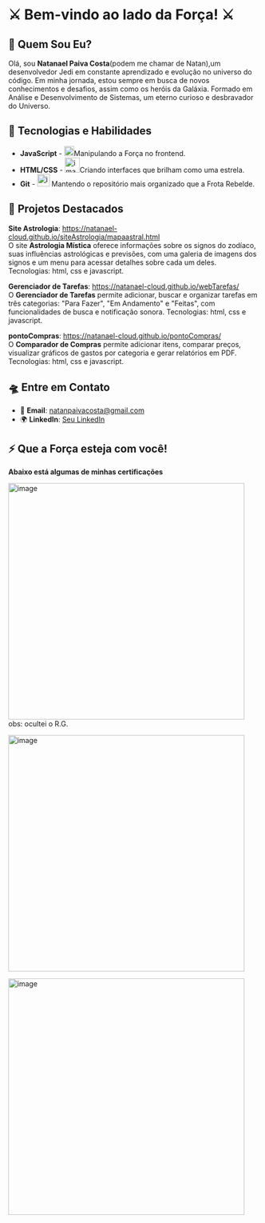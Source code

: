 # ⚔️ Bem-vindo ao lado da Força! ⚔️

## 💫 Quem Sou Eu?

Olá, sou **Natanael Paiva Costa**(podem me chamar de Natan),um desenvolvedor Jedi em constante aprendizado e evolução no universo do código. Em minha jornada, estou sempre em busca de novos conhecimentos e desafios, assim como os heróis da Galáxia. Formado em Análise e Desenvolvimento de Sistemas, um eterno curioso e desbravador do Universo.

## 🌌 Tecnologias e Habilidades
- **JavaScript** - <img width="20" alt="image" src="https://github.com/user-attachments/assets/699dfd6e-6231-4747-af05-6c5f02edbe20">Manipulando a Força no frontend.<br>
- **HTML/CSS** - <img width="30" alt="image" src="https://github.com/user-attachments/assets/45c16619-c87c-4e05-acb1-b107c226c445">Criando interfaces que brilham como uma estrela.
- **Git** - <img width="25" alt="image" src="https://github.com/user-attachments/assets/aad1d4e5-7742-4e14-b29c-b48712b73f38">
 Mantendo o repositório mais organizado que a Frota Rebelde.


## 🚀 Projetos Destacados

  **Site Astrologia**: https://natanael-cloud.github.io/siteAstrologia/mapaastral.html
 <br> O site **Astrologia Mística** oferece informações sobre os signos do zodíaco, suas influências astrológicas e previsões, com uma galeria de imagens dos signos e um menu para acessar detalhes sobre cada um deles. Tecnologias: html, css e javascript.

  
**Gerenciador de Tarefas**: https://natanael-cloud.github.io/webTarefas/
<br>O **Gerenciador de Tarefas** permite adicionar, buscar e organizar tarefas em três categorias: "Para Fazer", "Em Andamento" e "Feitas", com funcionalidades de busca e notificação sonora. Tecnologias: html, css e javascript.

**pontoCompras**: https://natanael-cloud.github.io/pontoCompras/
<br>O **Comparador de Compras** permite adicionar itens, comparar preços, visualizar gráficos de gastos por categoria e gerar relatórios em PDF. Tecnologias: html, css e javascript.




## 🛸 Entre em Contato

- 📧 **Email**: natanpaivacosta@gmail.com
- 🌍 **LinkedIn**: [Seu LinkedIn](https://www.linkedin.com/in/seuperfil)

## ⚡️ Que a Força esteja com você!

**Abaixo está algumas de minhas certificações**

<img width="473" alt="image" src="https://github.com/user-attachments/assets/5378a17a-3635-4f82-877d-f5608fc5ab8c">
obs: ocultei o R.G.


<img width="473" alt="image" src="https://github.com/user-attachments/assets/f432255a-616d-4969-b8b0-352bad772273"><br>





<img width="473" alt="image" src="https://github.com/user-attachments/assets/38db385f-a951-4ff3-b4e9-2be83b814115">






